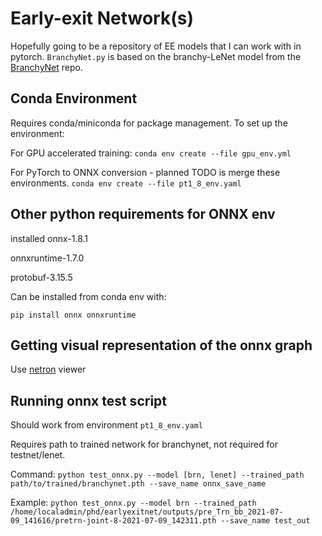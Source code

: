 # Early-exit Network(s)
Hopefully going to be a repository of EE models that I can work with in pytorch.
`BranchyNet.py` is based on the branchy-LeNet model from the [BranchyNet](https://github.com/kunglab/branchynet) repo.

## Conda Environment
Requires conda/miniconda for package management.
To set up the environment: 

For GPU accelerated training:
`conda env create --file gpu_env.yml`

For PyTorch to ONNX conversion - planned TODO is merge these environments.
`conda env create --file pt1_8_env.yaml`

## Other python requirements for ONNX env
installed onnx-1.8.1 

onnxruntime-1.7.0 

protobuf-3.15.5

Can be installed from conda env with:

`pip install onnx onnxruntime`

## Getting visual representation of the onnx graph
Use [netron](ihttps://netron.app/) viewer

## Running onnx test script
Should work from environment `pt1_8_env.yaml`

Requires path to trained network for branchynet, not required for testnet/lenet.

Command:
`python test_onnx.py --model [brn, lenet] --trained_path path/to/trained/branchynet.pth --save_name onnx_save_name`

Example:
`python test_onnx.py --model brn --trained_path /home/localadmin/phd/earlyexitnet/outputs/pre_Trn_bb_2021-07-09_141616/pretrn-joint-8-2021-07-09_142311.pth --save_name test_out`
